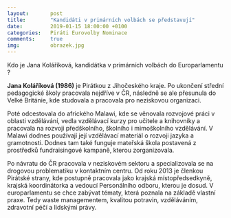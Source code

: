```yaml
---
layout:       post
title:        "Kandidáti v primárních volbách se představují"
date:         2019-01-15 18:00:00 +0100
categories:   Piráti Eurovolby Nominace
comments:     true
img:          obrazek.jpg
---
```


Kdo je Jana Koláříková, kandidátka v primárních volbách do Europarlamentu ? 

<!--more-->

<b>Jana Koláříková (1986)</b> je Pirátkou z Jihočeského kraje.
Po ukončení střední pedagogické školy pracovala nejdříve v ČR,
následně se ale přesunula do Velké Británie, kde studovala
a pracovala pro neziskovou organizaci.


Poté odcestovala do afrického Malawi, kde se věnovala rozvojové práci
v oblasti vzdělávání, vedla vzdělávací kurzy pro učitele a knihovníky
a pracovala na rozvoji předškolního, školního i mimoškolního vzdělávání.
V Malawi dodnes používají její vzdělávací materiál o rozvoji jazyka
a gramotnosti. Dodnes tam také funguje mateřská škola postavená
z prostředků fundraisingové kampaně, kterou zorganizovala.


Po návratu do ČR pracovala v neziskovém sektoru a specializovala se na drogovou problematiku v kontaktním centru. Od roku 2013 je členkou Pirátské strany, kde postupně pracovala jako krajská místopředsedkyně, krajská koordinátorka a vedoucí Personálního odboru, kterou je dosud. V europarlamentu se chce zabývat tématy, která poznala na základě vlastní praxe. Tedy waste managementem, kvalitou potravin, vzděláváním, zdravotní péčí a lidskými právy.
